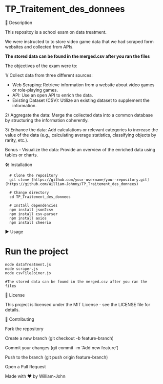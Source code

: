 # TP_Traitement_des_donnees

📌 Description

This repositoy is a school exam on data treatment.

We were instructed to to store video game data that we had scraped form websites and collected from APIs. 

**The stored data can be found in the merged.csv after you ran the files**

The objectives of the exam were to: 

1/ Collect data from three different sources:
  - Web Scraping: Retrieve information from a website about video games or role-playing games.
  - API: Use an open API to enrich the data.
  - Existing Dataset (CSV): Utilize an existing dataset to supplement the information.

2/ Aggregate the data: Merge the collected data into a common database by structuring the information coherently.

3/ Enhance the data: Add calculations or relevant categories to increase the value of the data (e.g., calculating average statistics, classifying objects by rarity, etc.).

Bonus - Visualize the data: Provide an overview of the enriched data using tables or charts.



🛠 Installation
```
  # Clone the repository
  git clone [https://github.com/your-username/your-repository.git](https://github.com/William-Johnny/TP_Traitement_des_donnees)
  
  # Change directory
  cd TP_Traitement_des_donnees
  
  # Install dependencies
  npm install json2csv
  npm install csv-parser
  npm install axios
  npm install cheerio
```

▶ Usage

# Run the project
```
node dataTreatment.js
node scraper.js
node csvFileJoiner.js

#The stored data can be found in the merged.csv after you ran the files
```

📜 License

This project is licensed under the MIT License - see the LICENSE file for details.

🤝 Contributing

Fork the repository

Create a new branch (git checkout -b feature-branch)

Commit your changes (git commit -m 'Add new feature')

Push to the branch (git push origin feature-branch)

Open a Pull Request


Made with ❤️ by William-John

